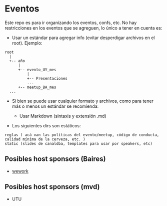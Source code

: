 # Eventos

Este repo es para ir organizando los eventos, confs, etc. No hay restricciones en los eventos que se agreguen, lo único a tener en cuenta es:

- Usar un estándar para agregar info (evitar desperdigar archivos en el root). Ejemplo: 

```
root
  |
  +-- año
      |
      +-- evento_UY_mes
          |
          +-- Presentaciones
          ...
      +-- meetup_BA_mes
  ...
```

- Si bien se puede usar cualquier formato y archivos, como para tener más o menos un estándar se recomienda:
  
  - Usar Markdown (sintaxis y extensión .md)
  
- Los siguientes dirs son estáticos:

```
reglas ( acá van las políticas del evento/meetup, código de conducta, calidad mínima de la cerveza, etc. )
static (slides de canaldba, templates para usar por speakers, etc)
```

## Posibles host sponsors (Baires)

- [wework](https://www.meetup.com/about/hostatwework)

## Posibles host sponsors (mvd)

- UTU
